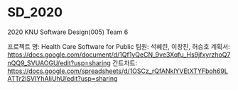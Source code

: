 # SD_2020
2020 KNU Software Design(005) Team 6

프로젝트 명: Health Care Software for Public
팀원: 석혜린, 이창진, 허승호
계획서: https://docs.google.com/document/d/1Qf1yQeCN_9ve3Xqfu_Hs9jfxyrzhoQ7nQQ9_SVUAOGU/edit?usp=sharing
간트차트: https://docs.google.com/spreadsheets/d/1OSCz_rQfANklYVEtXTYFboh69LATTr2lSVIYhAIjUhU/edit?usp=sharing
